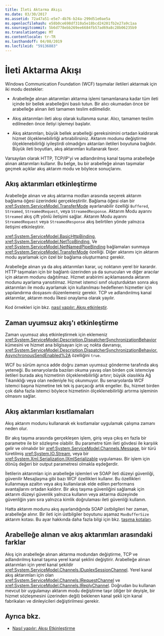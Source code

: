 ```yaml
---
title: İleti Aktarma Akışı
ms.date: 03/30/2017
ms.assetid: 72a47a51-e5e7-4b76-b24a-299d51e0ae5a
ms.openlocfilehash: e58b0ce698df310a5e18bcd24201fb2e27a9c1aa
ms.sourcegitcommit: 5b6d778ebb269ee6684fb57ad69a8c28b06235b9
ms.translationtype: MT
ms.contentlocale: tr-TR
ms.lasthandoff: 04/08/2019
ms.locfileid: "59136883"
---
```

# <a name="streaming-message-transfer"></a>İleti Aktarma Akışı
Windows Communication Foundation (WCF) taşımalar iletileri aktarmak için iki modu destekler:  
  
-   Arabelleğe alınan aktarımları aktarma işlemi tamamlanana kadar tüm ileti içinde bir bellek arabelleğini basılı tutun. Bir alıcı okumadan önce bir arabelleğe alınan ileti tamamen teslim edilmelidir.  
  
-   Akış aktarımları ileti akışı olarak kullanıma sunar. Alıcı, tamamen teslim edilmeden önce iletiyi işlemeyi başlatır.  
  
-   Akış aktarımları, büyük bellek arabelleği gereksinimini ortadan kaldırarak hizmet ölçeklenebilirliği artırabilirsiniz. Aktarım modunu değiştirme ölçeklenebilirliği iyileştirdi olmadığını aktarılan iletileri boyutuna bağlıdır. Büyük ileti boyutları, akış aktarımları kullanarak favor.  
  
 Varsayılan olarak HTTP, TCP/IP'yi ve adlandırılmış kanal taşıma arabelleğe alınan aktarımları kullanır. Bu belge, bu bir arabelleğe alınan taşımalar geçmek açıklar akış aktarım modu ve böylece sonuçlarını.  
  
## <a name="enabling-streamed-transfers"></a>Akış aktarımları etkinleştirme  
 Arabelleğe alınan ve akış aktarma modları arasında seçerek aktarım bağlama öğesi üzerindeki gerçekleştirilir. Bağlama öğesi olan bir <xref:System.ServiceModel.TransferMode> ayarlanabilir özelliği `Buffered`, `Streamed`, `StreamedRequest`, veya `StreamedResponse`. Aktarım Modu ayarını `Streamed` akış çift yönlü iletişimi sağlar. Aktarım Modu ayarını `StreamedRequest` veya `StreamedResponse` akış belirtilen yönde yalnızca iletişimi etkinleştirir.  
  
 <xref:System.ServiceModel.BasicHttpBinding>, <xref:System.ServiceModel.NetTcpBinding>, Ve <xref:System.ServiceModel.NetNamedPipeBinding> bağlamaları sunmaya <xref:System.ServiceModel.TransferMode> özelliği. Diğer aktarımı için aktarım modu ayarlamak için özel bir bağlama oluşturmanız gerekir.  
  
 Arabelleğe alınan ya da akış aktarımları karar, uç noktanın yerel bir karardır. HTTP taşımaları için bir bağlantı üzerinden ya da sunucuları ve diğer aracılar için aktarım modunu dağıtılmaz. Hizmet arabirimi açıklamasında aktarım modunu ayarlama yansıtılmaz. Hizmet istemci sınıf oluşturduktan sonra akış aktarımları ile modu ayarlamak için kullanılması hedeflenen hizmetler için yapılandırma dosyasını düzenlemeniz gerekir. TCP ve adlandırılmış kanal aktarımlar, aktarım modu İlkesi onaylama olarak yayılır.  
  
 Kod örnekleri için bkz. [nasıl yapılır: Akışı etkinleştir](../../../../docs/framework/wcf/feature-details/how-to-enable-streaming.md).  
  
## <a name="enabling-asynchronous-streaming"></a>Zaman uyumsuz akış'ı etkinleştirme  
 Zaman uyumsuz akış etkinleştirmek için eklemeniz <xref:System.ServiceModel.Description.DispatcherSynchronizationBehavior> kümesini ve hizmet ana bilgisayarı için uç nokta davranışı, <xref:System.ServiceModel.Description.DispatcherSynchronizationBehavior.AsynchronousSendEnabled%2A> özelliğini `true`.  
  
 WCF bu sürüm ayrıca adde doğru zaman uyumsuz gönderme tarafında akış yeteneği. Bu senaryolarda bazıları okuma yavaş olan birden çok istemciye iletileri burada akış hizmetinin ölçeklenebilirliği artırır; büyük olasılıkla Ağ Tıkanıklığı veya olan nedeniyle hiç okunmuyor. Bu senaryolarda WCF istemci başına hizmetine tek tek iş parçacığı artık engeller. Bu, hizmet birden çok daha fazla istemci böylece hizmetinin ölçeklenebilirliği artırma işleminin olmasını sağlar.  
  
## <a name="restrictions-on-streamed-transfers"></a>Akış aktarımları kısıtlamaları  
 Akış aktarım modunu kullanarak ek kısıtlamalar uygulamak çalışma zamanı neden olur.  
  
 Bir akış taşıma arasında gerçekleşen işlem, giriş veya çıkış en fazla bir parametre ile bir sözleşme olabilir. Bu parametre tüm ileti gövdesi ile karşılık gelir ve olmalıdır bir <xref:System.ServiceModel.Channels.Message>, bir türü türetilmiş <xref:System.IO.Stream>, veya bir <xref:System.Xml.Serialization.IXmlSerializable> uygulaması. Bir işlem için dönüş değeri bir output parametresi olmakla eşdeğerdir.  
  
 İletilerin aktarımları için arabelleğe işlemleri ve SOAP ileti düzeyi güvenliği, güvenilir Mesajlaşma gibi bazı WCF özellikleri kullanır. Bu özellikleri kullanmaya azaltın veya akış kullanılarak elde edilen performans avantajlarını ortadan kaldırır. Bir akış taşıma güvenliğini sağlamak için aktarım düzeyi güvenlik yalnızca kullanın veya aktarma düzeyinde güvenliğin yanı sıra yalnızca kimlik doğrulaması ileti güvenliği kullanın.  
  
 Hatta aktarım modunu akış ayarlandığında SOAP üstbilgileri her zaman, arabelleğe alınır. Bir ileti için üstbilgiler boyutunu aşamaz `MaxBufferSize` aktarım kotası. Bu ayar hakkında daha fazla bilgi için bkz. [taşıma kotaları](../../../../docs/framework/wcf/feature-details/transport-quotas.md).  
  
## <a name="differences-between-buffered-and-streamed-transfers"></a>Arabelleğe alınan ve akış aktarımları arasındaki farklar  
 Akış için arabelleğe alınan aktarma modundan değiştirme, TCP ve adlandırılmış kanal taşıma yerel kanal şeklini değiştirir. Arabelleğe alınan aktarımları için yerel kanal şekildir <xref:System.ServiceModel.Channels.IDuplexSessionChannel>. Yerel kanal akış aktarımları için olan <xref:System.ServiceModel.Channels.IRequestChannel> ve <xref:System.ServiceModel.Channels.IReplyChannel>. Doğrudan bu kullanan mevcut bir uygulamayı aktarım modu değiştirme taşır (diğer bir deyişle, bir hizmet sözleşmesini üzerinden değil) beklenen kanal şekli için kanal fabrikaları ve dinleyicileri değiştirilmesi gerekir.  
  
## <a name="see-also"></a>Ayrıca bkz.

- [Nasıl yapılır: Akışı Etkinleştirme](../../../../docs/framework/wcf/feature-details/how-to-enable-streaming.md)

